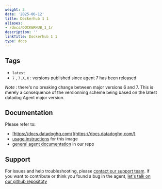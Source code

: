 ```yaml
---
weight: 2
date: '2025-06-12'
title: Dockerhub 1 1
aliases:
- /docs/DOCKERHUB_1_1/
description: ''
linkTitle: Dockerhub 1 1
type: docs
---
```


## Tags

- `latest`
- `7` , `7.X.X` : versions published since agent 7 has been released

_Note_ : there's no breaking change between major versions 6 and 7. This is
merely a consequence of the versionning scheme being based on the latest
datadog Agent major version.

## Documentation

Please refer to:

- [https://docs.datadoghq.com/](https://docs.datadoghq.com/)
- [usage instructions](https://github.com/DataDog/datadog-agent/tree/main/Dockerfiles/dogstatsd/alpine) for this image
- [general agent documentation](https://github.com/DataDog/datadog-agent/tree/main/docs) in our repo

## Support

For issues and help troubleshooting, please [contact our support team](https://www.datadoghq.com/support/). If you want to contribute or think you found a bug in the agent, [let's talk on our github repositoty](https://github.com/DataDog/datadog-agent)
